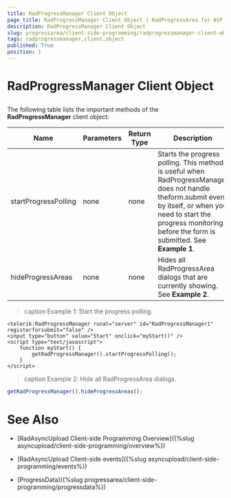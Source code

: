 ```yaml
---
title: RadProgressManager Client Object
page_title: RadProgressManager Client Object | RadProgressArea for ASP.NET AJAX Documentation
description: RadProgressManager Client Object
slug: progressarea/client-side-programming/radprogressmanager-client-object
tags: radprogressmanager,client,object
published: True
position: 1
---
```


# RadProgressManager Client Object



## 

The following table lists the important methods of the **RadProgressManager** client object:



| Name | Parameters | Return Type | Description |
| ------ | ------ | ------ | ------ |
|startProgressPolling|none|none|Starts the progress polling. This method is useful when RadProgressManager does not handle theform.submit event by itself, or when you need to start the progress monitoring before the form is submitted. See **Example 1**. |
| hideProgressAreas | none | none | Hides all RadProgressArea dialogs that are currently showing. See **Example 2**. |




>caption Example 1: Start the progress polling.
````ASPNET
<telerik:RadProgressManager runat="server" id="RadProgressManager1" registerforsubmit="false" />
<input type="button" value="Start" onclick="myStart()" />
<script type="text/javascript">
	function myStart() {
		getRadProgressManager().startProgressPolling(); 
	}
</script>
````


>caption Example 2: Hide all RadProgressArea dialogs.
````JavaScript
getRadProgressManager().hideProgressAreas();
````


# See Also

 * [RadAsyncUpload Client-side Programming Overview]({%slug asyncupload/client-side-programming/overview%})
 
 * [RadAsyncUpload Client-side events]({%slug asyncupload/client-side-programming/events%})

 * [ProgressData]({%slug progressarea/client-side-programming/progressdata%})

